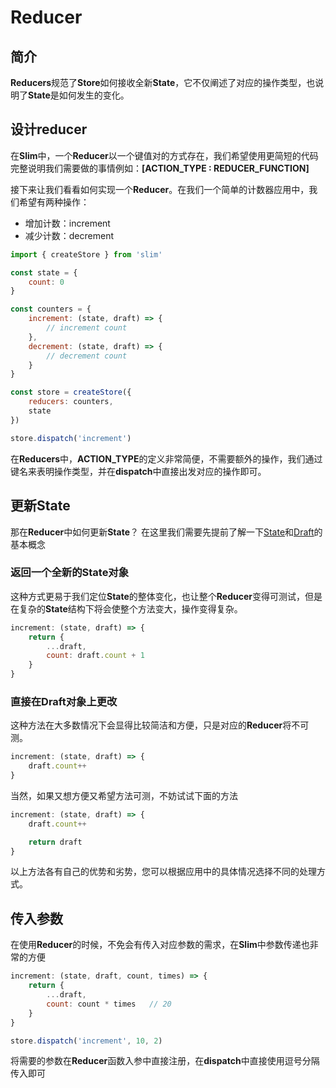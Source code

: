 # Reducer

## 简介
**Reducers**规范了**Store**如何接收全新**State**，它不仅阐述了对应的操作类型，也说明了**State**是如何发生的变化。

## 设计reducer
在**Slim**中，一个**Reducer**以一个键值对的方式存在，我们希望使用更简短的代码完整说明我们需要做的事情例如：**[ACTION_TYPE : REDUCER_FUNCTION]**

接下来让我们看看如何实现一个**Reducer**。在我们一个简单的计数器应用中，我们希望有两种操作：

* 增加计数：increment
* 减少计数：decrement

```javascript
import { createStore } from 'slim'

const state = {
    count: 0
}

const counters = {
    increment: (state, draft) => {
        // increment count
    },
    decrement: (state, draft) => {
        // decrement count
    }
}

const store = createStore({
    reducers: counters,
    state
})

store.dispatch('increment')
```

在**Reducers**中，**ACTION_TYPE**的定义非常简便，不需要额外的操作，我们通过键名来表明操作类型，并在**dispatch**中直接出发对应的操作即可。

## 更新State

那在**Reducer**中如何更新**State**？
在这里我们需要先提前了解一下[State](/state.html)和[Draft](/draft.html)的基本概念

### 返回一个全新的State对象

这种方式更易于我们定位**State**的整体变化，也让整个**Reducer**变得可测试，但是在复杂的**State**结构下将会使整个方法变大，操作变得复杂。

```javascript
increment: (state, draft) => {
    return {
        ...draft,
        count: draft.count + 1
    }
}
```

### 直接在Draft对象上更改

这种方法在大多数情况下会显得比较简洁和方便，只是对应的**Reducer**将不可测。

```javascript
increment: (state, draft) => {
    draft.count++
}
```

当然，如果又想方便又希望方法可测，不妨试试下面的方法

```javascript
increment: (state, draft) => {
    draft.count++

    return draft
}
```

以上方法各有自己的优势和劣势，您可以根据应用中的具体情况选择不同的处理方式。

## 传入参数

在使用**Reducer**的时候，不免会有传入对应参数的需求，在**Slim**中参数传递也非常的方便

```javascript
increment: (state, draft, count, times) => {
    return {
        ...draft,
        count: count * times   // 20
    }
}

store.dispatch('increment', 10, 2)
```
将需要的参数在**Reducer**函数入参中直接注册，在**dispatch**中直接使用逗号分隔传入即可
